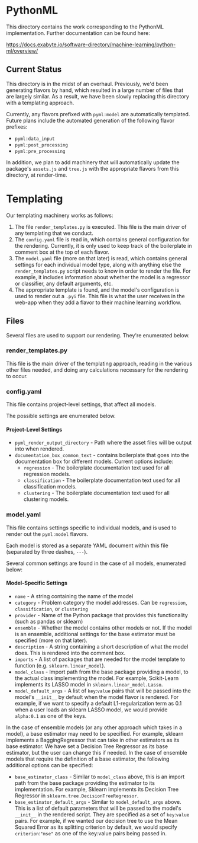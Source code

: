 # PythonML

This directory contains the work corresponding to the PythonML implementation. Further documentation can be found here:

https://docs.exabyte.io/software-directory/machine-learning/python-ml/overview/

## Current Status

This directory is in the midst of an overhaul. Previously, we'd been generating flavors by hand, which resulted in a
large number of files that are largely similar. As a result, we have been slowly replacing this directory with a
templating approach. 

Currently, any flavors prefixed with `pyml:model` are automatically templated. Future plans include the automated
generation of the following flavor prefixes:
- `pyml:data_input`
- `pyml:post_processing`
- `pyml:pre_processing`

In addition, we plan to add machinery that will automatically update the package's `assets.js` and `tree.js` with
the appropriate flavors from this directory, at render-time.

# Templating

Our templating machinery works as follows:

1. The file `render_templates.py` is executed. This file is the main driver of any templating that we conduct.
2. The `config.yaml` file is read in, which contains general configuration for the rendering. Currently, it is only used
    to keep track of the boilerplate in comment box at the top of each flavor.
3. The `model.yaml` file (more on that later) is read, which contains general settings for each individual model type,
    along with anything else the `render_templates.py` script needs to know in order to render the file. For example,
    it includes information about whether the model is a regressor or classifier, any default arguments, etc.
4. The appropriate template is found, and the model's configuration is used to render out a `.pyi` file. This file is
    what the user receives in the web-app when they add a flavor to their machine learning workflow.


## Files

Several files are used to support our rendering. They're enumerated below.

### render_templates.py
This file is the main driver of the templating approach, reading in the various other files needed, and doing any
calculations necessary for the rendering to occur.

### config.yaml
This file contains project-level settings, that affect all models.

The possible settings are enumerated below.

#### Project-Level Settings
- `pyml_render_output_directory` - Path where the asset files will be output into when rendered.
- `documentation_box_common_text` - contains boilerplate that goes into the documentation box for different models.
    Current options include:
  - `regression` - The boilerplate documentation text used for all regression models.
  - `classification` - The boilerplate documentation text used for all classification models.
  - `clustering` - The boilerplate documentation text used for all clustering models.

### model.yaml

This file contains settings specific to individual models, and is used to render out the `pyml:model` flavors. 

Each model is stored as a separate YAML document within this file (separated by three dashes, `---`).

Several common settings are found in the case of all models, enumerated below:

#### Model-Specific Settings

- `name` - A string containing the name of the model
- `category` - Problem category the model addresses. Can be `regression`, `classification`, or `clustering`
- `provider` - Name of the Python package that provides this functionality (such as pandas or sklearn)
- `ensemble` - Whether the model contains other models or not. If the model is an ensemble, additional settings for the
                base estimator must be specified (more on that later).
- `description` - A string containing a short description of what the model does. This is rendered into the comment box.
- `imports` - A list of packages that are needed for the model template to function (e.g. `sklearn.linear_model`).
- `model_class` - Import path from the base package providing a model, to the actual class implementing the model. For
                    example, Scikit-Learn implements its LASSO model in `sklearn.linear_model.Lasso`.
- `model_default_args` - A list of `key`:`value` pairs that will be passed into the model's `__init__` by default when
                        the model flavor is rendered. For example, if we want to specify a default L1-regularization
                        term as 0.1 when a user loads an sklearn LASSO model, we would provide `alpha:0.1` as one of
                        the keys.

In the case of ensemble models (or any other approach which takes in a model), a base estimator may need to be
specified. For example, sklearn implements a BaggingRegressor that can take in other estimators as its base estimator.
We have set a Decision Tree Regressor as its base estimator, but the user can change this if needed. In the case of
ensemble models that require the definition of a base estimator, the following additional options can be specified:

- `base_estimator_class` - Similar to `model_class` above, this is an import path from the base package providing
                            the estimator to its implementation. For example, Sklearn implements its Decision Tree
                            Regressor in `sklearn.tree.DecisionTreeRegressor`.
- `base_estimator_default_args` - Similar to `model_default_args` above. This is a list of default parameters that will
                                    be passed to the model's `__init__` in the rendered script. They are specified as a
                                    set of `key`:`value` pairs. For example, if we wanted our decision tree to use the
                                    Mean Squared Error as its splitting criterion by default, we would specify
                                    `criterion`:`"mse"` as one of the key:value pairs being passed in.
